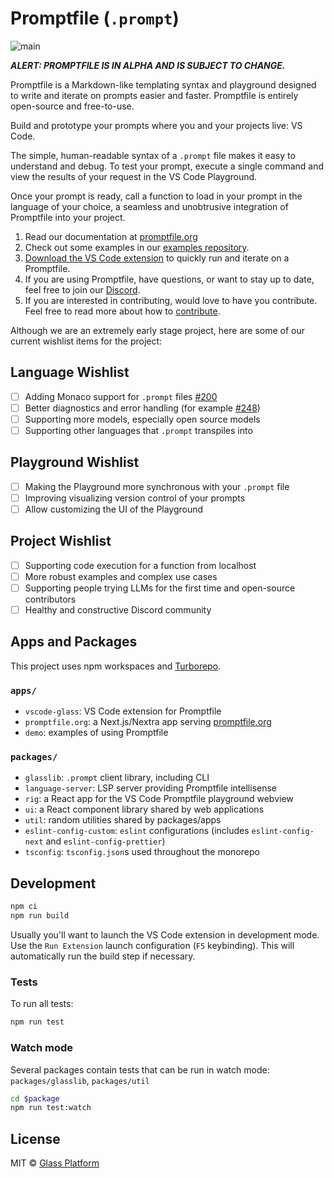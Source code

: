 # Promptfile (`.prompt`)

![main](https://github.com/glass-platform/promptfile/actions/workflows/main.yml/badge.svg)

_**ALERT: PROMPTFILE IS IN ALPHA AND IS SUBJECT TO CHANGE.**_

Promptfile is a Markdown-like templating syntax and playground designed to write and iterate on prompts easier and faster. Promptfile is entirely open-source and free-to-use.

Build and prototype your prompts where you and your projects live: VS Code.

The simple, human-readable syntax of a `.prompt` file makes it easy to understand and debug. To test your prompt, execute a single command and view the results of your request in the VS Code Playground.

Once your prompt is ready, call a function to load in your prompt in the language of your choice, a seamless and unobtrusive integration of Promptfile into your project.

1. Read our documentation at [promptfile.org](https://promptfile.org)
2. Check out some examples in our [examples repository](https://github.com/glass-platform/promptfile/tree/main/apps/demo/examples).
3. [Download the VS Code extension](http://vscode.glass) to quickly run and iterate on a Promptfile.
4. If you are using Promptfile, have questions, or want to stay up to date, feel free to join our [Discord](https://discord.com/invite/H64PFP2DCc).
5. If you are interested in contributing, would love to have you contribute. Feel free to read more about how to [contribute](/CONTRIBUTING.md).

Although we are an extremely early stage project, here are some of our current wishlist items for the project:

## Language Wishlist

- [ ] Adding Monaco support for `.prompt` files [#200](https://github.com/glass-platform/promptfile/issues/200)
- [ ] Better diagnostics and error handling (for example [#248](https://github.com/glass-platform/promptfile/issues/248))
- [ ] Supporting more models, especially open source models
- [ ] Supporting other languages that `.prompt` transpiles into

## Playground Wishlist

- [ ] Making the Playground more synchronous with your `.prompt` file
- [ ] Improving visualizing version control of your prompts
- [ ] Allow customizing the UI of the Playground

## Project Wishlist

- [ ] Supporting code execution for a function from localhost
- [ ] More robust examples and complex use cases
- [ ] Supporting people trying LLMs for the first time and open-source contributors
- [ ] Healthy and constructive Discord community

## Apps and Packages

This project uses npm workspaces and [Turborepo](https://turbo.build/).

### `apps/`

- `vscode-glass`: VS Code extension for Promptfile
- `promptfile.org`: a Next.js/Nextra app serving [promptfile.org](https://promptfile.org/)
- `demo`: examples of using Promptfile

### `packages/`

- `glasslib`: `.prompt` client library, including CLI
- `language-server`: LSP server providing Promptfile intellisense
- `rig`: a React app for the VS Code Promptfile playground webview
- `ui`: a React component library shared by web applications
- `util`: random utilities shared by packages/apps
- `eslint-config-custom`: `eslint` configurations (includes `eslint-config-next` and `eslint-config-prettier`)
- `tsconfig`: `tsconfig.json`s used throughout the monorepo

## Development

```bash
npm ci
npm run build
```

Usually you'll want to launch the VS Code extension in development mode. Use the `Run Extension` launch configuration (`F5` keybinding). This will automatically run the build step if necessary.

### Tests

To run all tests:

```bash
npm run test
```

### Watch mode

Several packages contain tests that can be run in watch mode: `packages/glasslib`, `packages/util`

```bash
cd $package
npm run test:watch
```

## License

MIT © [Glass Platform](https://platform.glass)
